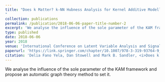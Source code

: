 ```yaml
---
title: "Does k Matter? k-NN Hubness Analysis for Kernel Additive Modelling Vocal Separation
"
collection: publications
permalink: /publication/2018-06-06-paper-title-number-2
excerpt: 'We analyse the influence of the sole parameter of the KAM framework and propose an automatic graph theory method to set it.'
type: published
date: 2018-06-06
year: 2018
venue: 'International Conference on Latent Variable Analysis and Signal Separation (LVA/ICA) 2018'
paperurl: 'https://link.springer.com/chapter/10.1007/978-3-319-93764-9_27'
citation: 'Delia Fano Yela, Dan Stowell and Mark B. Sandler, <i>Does k Matter? k-NN Hubness Analysis for Kernel Additive Modelling Vocal Separation</i>, in Proceedings of the International Conference on Latent Variable Analysis and Signal Separation (LVA/ICA) 2018, p. 280-289.'
---
```

We analyse the influence of the sole parameter of the KAM framework and propose an automatic graph theory method to set it.
